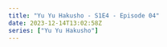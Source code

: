 ```yaml
---
title: "Yu Yu Hakusho - S1E4 - Episode 04"
date: 2023-12-14T13:02:58Z
series: ["Yu Yu Hakusho"]
---
```



<mux-player stream-type="on-demand"
  src="https://kp3d-my.sharepoint.com/personal/ryoo_kp3d_onmicrosoft_com/_layouts/15/download.aspx?share=EQu4ZiQbOQNOhXrs-RpAAw8BkFdBMVkpuXU6YpMkehyozA" prefer-playback="mse" controls>
  </mux-player>
  
  
  <script src="https://cdn.jsdelivr.net/npm/@mux/mux-player"></script>
  
 <script type="application/ld+json">
 {
  "@context": "https://schema.org/",
  "@type": "VideoObject",
  "name": "Yu Yu Hakusho - S1E4 - Episode 04",
  "contentUrl": "https://stream.mux.com/qLG00g7afbf63y14XGME27sYENLmoC59RT02I8vD4s78k.m3u8",
  "thumbnailUrl": "https://www.themoviedb.org/t/p/original/lV51aaGIlLpYtzZhw8sNMqZyKAe.jpg?width=314&fit_mode=preserve&time=25",
  "uploadDate": "2023-12-14T13:02:58Z",
}

</script>